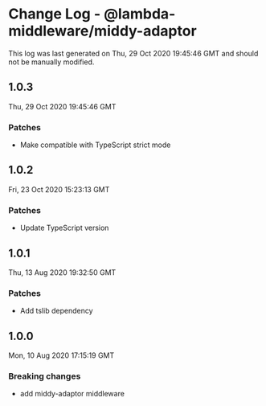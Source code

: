 # Change Log - @lambda-middleware/middy-adaptor

This log was last generated on Thu, 29 Oct 2020 19:45:46 GMT and should not be manually modified.

## 1.0.3
Thu, 29 Oct 2020 19:45:46 GMT

### Patches

- Make compatible with TypeScript strict mode

## 1.0.2
Fri, 23 Oct 2020 15:23:13 GMT

### Patches

- Update TypeScript version

## 1.0.1
Thu, 13 Aug 2020 19:32:50 GMT

### Patches

- Add tslib dependency

## 1.0.0
Mon, 10 Aug 2020 17:15:19 GMT

### Breaking changes

- add middy-adaptor middleware

